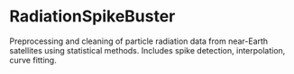 # RadiationSpikeBuster
Preprocessing and cleaning of particle radiation data from near-Earth satellites using statistical methods. Includes spike detection, interpolation, curve fitting.
